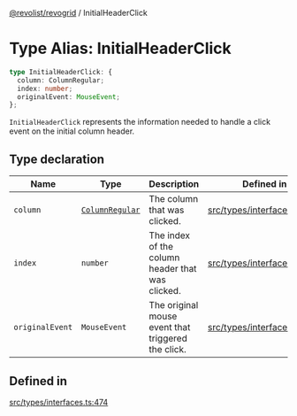 [@revolist/revogrid](README.md) / InitialHeaderClick

# Type Alias: InitialHeaderClick

```ts
type InitialHeaderClick: {
  column: ColumnRegular;
  index: number;
  originalEvent: MouseEvent;
};
```

`InitialHeaderClick` represents the information needed to handle a click
event on the initial column header.

## Type declaration

| Name | Type | Description | Defined in |
| ------ | ------ | ------ | ------ |
| `column` | [`ColumnRegular`](Interface.ColumnRegular.md) | The column that was clicked. | [src/types/interfaces.ts:486](https://github.com/revolist/revogrid/blob/179ef4790c9da8e1216f1005cb3571a276adbd08/src/types/interfaces.ts#L486) |
| `index` | `number` | The index of the column header that was clicked. | [src/types/interfaces.ts:478](https://github.com/revolist/revogrid/blob/179ef4790c9da8e1216f1005cb3571a276adbd08/src/types/interfaces.ts#L478) |
| `originalEvent` | `MouseEvent` | The original mouse event that triggered the click. | [src/types/interfaces.ts:482](https://github.com/revolist/revogrid/blob/179ef4790c9da8e1216f1005cb3571a276adbd08/src/types/interfaces.ts#L482) |

## Defined in

[src/types/interfaces.ts:474](https://github.com/revolist/revogrid/blob/179ef4790c9da8e1216f1005cb3571a276adbd08/src/types/interfaces.ts#L474)

